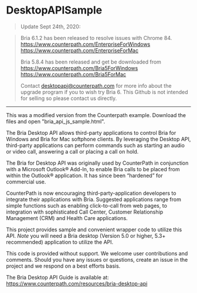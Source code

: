 # DesktopAPISample


> Update Sept 24th, 2020:

> Bria 6.1.2 has been released to resolve issues with Chrome 84.
> https://www.counterpath.com/EnterpriseForWindows 
> https://www.counterpath.com/EnterpriseForMac
>
> Bria 5.8.4 has been released and get be downloaded from 
> https://www.counterpath.com/Bria5ForWindows 
> https://www.counterpath.com/Bria5ForMac
>
> Contact desktopapi@counterpath.com for more info about the upgrade program if you to wish try Bria 6. This Github is not intended for selling so please contact us directly.

---
This was a modified version from the Counterpath example. Download the files and open "bria_api_js_sample.html".

The Bria Desktop API allows third-party applications to control Bria for Windows and Bria for Mac softphone clients. By leveraging the Desktop API, third-party applications can perform commands such as starting an audio or video call, answering a call or placing a call on hold.

The Bria for Desktop API was originally used by CounterPath in conjunction with a Microsoft Outlook® Add-In, to enable Bria calls to be placed from within the Outlook® application. It has since been “hardened” for commercial use.

CounterPath is now encouraging third-party-application developers to integrate their applications with Bria. Suggested applications range from simple functions such as enabling click-to-call from web pages, to integration with sophisticated Call Center, Customer Relationship Management (CRM) and Health Care applications.

This project provides sample and convenient wrapper code to utilize this API. *Note* you will need a Bria desktop (Version 5.0 or higher, 5.3+ recommended) application to utilize the API.

This code is provided without support.  We welcome user contributions and comments.  Should you have any issues or questions, create an issue in the project and we respond on a best efforts basis.    

The Bria Desktop API Guide is available at:
https://www.counterpath.com/resources/bria-desktop-api 
